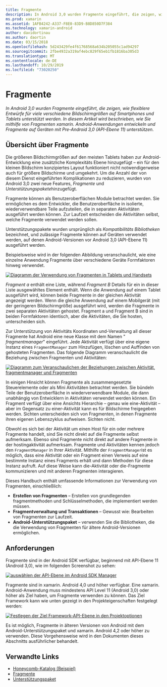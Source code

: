```yaml
---
title: Fragmente
description: In Android 3,0 wurden Fragmente eingeführt, die zeigen, wie flexiblere Entwürfe für viele verschiedene Bildschirmgrößen auf Smartphones und Tablets unterstützt werden. In diesem Artikel wird beschrieben, wie Sie mithilfe von Fragmenten xamarin. Android-Anwendungen entwickeln und Fragmente auf Geräten mit Pre-Android 3,0 (API-Ebene 11) unterstützen.
ms.prod: xamarin
ms.assetid: 1AFB4242-A337-F8E0-83D9-B8D850D7F384
ms.technology: xamarin-android
author: davidortinau
ms.author: daortin
ms.date: 03/15/2018
ms.openlocfilehash: 5d243429fe4f61768568a634b205055c1ad94297
ms.sourcegitcommit: 2fbe4932a319af4ebc829f65eb1fb1816ba305d3
ms.translationtype: MT
ms.contentlocale: de-DE
ms.lasthandoff: 10/29/2019
ms.locfileid: "73020250"
---
```

# <a name="fragments"></a>Fragmente

_In Android 3,0 wurden Fragmente eingeführt, die zeigen, wie flexiblere Entwürfe für viele verschiedene Bildschirmgrößen auf Smartphones und Tablets unterstützt werden. In diesem Artikel wird beschrieben, wie Sie mithilfe von Fragmenten xamarin. Android-Anwendungen entwickeln und Fragmente auf Geräten mit Pre-Android 3,0 (API-Ebene 11) unterstützen._

## <a name="fragments-overview"></a>Übersicht über Fragmente

Die größeren Bildschirmgrößen auf den meisten Tablets haben zur Android-Entwicklung eine zusätzliche Komplexitäts Ebene hinzugefügt – ein für den kleinen Bildschirm konzipiertes Layout funktioniert nicht notwendigerweise auch für größere Bildschirme und umgekehrt. Um die Anzahl der von diesem Dienst eingeführten Komplikationen zu reduzieren, wurden von Android 3,0 zwei neue Features, *Fragmente* und *Unterstützungspakete*hinzugefügt.

Fragmente können als Benutzeroberflächen Module betrachtet werden. Sie ermöglichen es dem Entwickler, die Benutzeroberfläche in isolierte, wiederverwendbare Teile aufzuteilen, die in separaten Aktivitäten ausgeführt werden können. Zur Laufzeit entscheiden die Aktivitäten selbst, welche Fragmente verwendet werden sollen.

Unterstützungspakete wurden ursprünglich als *Kompatibilitäts Bibliotheken* bezeichnet, und zulässige Fragmente können auf Geräten verwendet werden, auf denen Android-Versionen vor Android 3,0 (API-Ebene 11) ausgeführt werden.

Beispielsweise wird in der folgenden Abbildung veranschaulicht, wie eine einzelne Anwendung Fragmente über verschiedene Geräte Formfaktoren hinweg verwendet.

[![Diagramm der Verwendung von Fragmenten in Tablets und Handsets](images/00.png)](images/00.png#lightbox)

*Fragment a* enthält eine Liste, während *Fragment B* Details für ein in dieser Liste ausgewähltes Element enthält. Wenn die Anwendung auf einem Tablet ausgeführt wird, können beide Fragmente in der gleichen Aktivität angezeigt werden. Wenn die gleiche Anwendung auf einem Mobilgerät (mit der geringeren Bildschirmgröße) ausgeführt wird, werden die Fragmente in zwei separaten Aktivitäten gehostet. Fragment a und Fragment B sind in beiden Formfaktoren identisch, aber die Aktivitäten, die Sie hosten, unterscheiden sich.

Zur Unterstützung von Aktivitäts Koordinaten und-Verwaltung all dieser Fragmente hat Android eine neue Klasse mit dem Namen " *fragmentmanager*" eingeführt. Jede Aktivität verfügt über eine eigene Instanz eines `FragmentManager` zum Hinzufügen, löschen und Auffinden von gehosteten Fragmenten. Das folgende Diagramm veranschaulicht die Beziehung zwischen Fragmenten und Aktivitäten:

[![Diagramm zum Veranschaulichen der Beziehungen zwischen Aktivität, fragmentmanager und Fragmenten](images/01.png)](images/01.png#lightbox)

In einigen Hinsicht können Fragmente als zusammengesetzte Steuerelemente oder als Mini Aktivitäten betrachtet werden. Sie bündeln Teile der Benutzeroberfläche in wiederverwendbare Module, die dann unabhängig von Entwicklern in Aktivitäten verwendet werden können. Ein Fragment verfügt über eine Ansichts Hierarchie – genau wie eine-Aktivität – aber im Gegensatz zu einer-Aktivität kann es für Bildschirme freigegeben werden. Sichten unterscheiden sich von Fragmenten, in denen Fragmente ihren eigenen Lebenszyklus aufweisen. Sichten nicht.

Obwohl es sich bei der Aktivität um einen Host für ein oder mehrere Fragmente handelt, sind Sie nicht direkt auf die Fragmente selbst aufmerksam. Ebenso sind Fragmente nicht direkt auf andere Fragmente in der hostingaktivität aufmerksam. Fragmente und Aktivitäten kennen jedoch den `FragmentManager` in Ihrer Aktivität. Mithilfe der `FragmentManager`ist es möglich, dass eine Aktivität oder ein Fragment einen Verweis auf eine bestimmte Instanz eines Fragments erhält und dann Methoden für diese Instanz aufruft. Auf diese Weise kann die-Aktivität oder die-Fragmente kommunizieren und mit anderen Fragmenten interagieren.

Dieses Handbuch enthält umfassende Informationen zur Verwendung von Fragmenten, einschließlich:

- **Erstellen von Fragmenten** – Erstellen von grundlegenden fragmentmethoden und Schlüsselmethoden, die implementiert werden müssen.
- **Fragmentverwaltung und Transaktionen** – Gewusst wie: Bearbeiten von Fragmenten zur Laufzeit.
- **Android-Unterstützungspaket** – verwenden Sie die Bibliotheken, die die Verwendung von Fragmenten für ältere Android-Versionen ermöglichen.

## <a name="requirements"></a>Anforderungen

Fragmente sind in der Android SDK verfügbar, beginnend mit API-Ebene 11 (Android 3,0), wie im folgenden Screenshot zu sehen:

[![auswählen der API-Ebene im Android SDK Manager](images/02.png)](images/02.png#lightbox)

Fragmente sind in xamarin. Android 4,0 und höher verfügbar. Eine xamarin. Android-Anwendung muss mindestens API Level 11 (Android 3,0) oder höher als Ziel haben, um Fragmente verwenden zu können. Das Ziel Framework kann wie unten gezeigt in den Projekteigenschaften festgelegt werden:

[![Festlegen der Ziel Framework-API-Ebene in den Projektoptionen](images/03-sml.png)](images/03.png#lightbox)

Es ist möglich, Fragmente in älteren Versionen von Android mit dem Android-Unterstützungspaket und xamarin. Android 4,2 oder höher zu verwenden. Diese Vorgehensweise wird in den Dokumenten dieses Abschnitts ausführlicher behandelt.

## <a name="related-links"></a>Verwandte Links

- [Honeycomb-Katalog (Beispiel)](https://docs.microsoft.com/samples/xamarin/monodroid-samples/honeycombgallery)
- [Fragmente](https://developer.android.com/guide/topics/fundamentals/fragments.html)
- [Unterstützungspaket](https://developer.android.com/sdk/compatibility-library.html)
